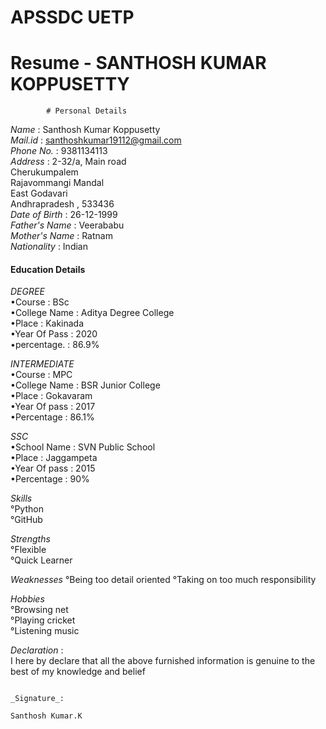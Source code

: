# APSSDC UETP 
# Resume - SANTHOSH KUMAR KOPPUSETTY
            # Personal Details
 _Name_      : Santhosh Kumar Koppusetty <Br>
 _Mail.id_   : santhoshkumar19112@gmail.com <Br>
 _Phone No._ : 9381134113 <Br>
 _Address_   : 2-32/a, Main road <Br>
               Cherukumpalem <Br>
               Rajavommangi Mandal <Br>
               East Godavari <Br>
               Andhrapradesh , 533436 <Br>
_Date of Birth_ : 26-12-1999 <Br>
_Father's Name_ : Veerababu <Br>
_Mother's Name_ : Ratnam <Br>
_Nationality_   : Indian <Br>

  #### Education Details <Br>

_DEGREE_ <Br>
  •Course       : BSc <Br>
  •College Name : Aditya Degree College <Br>
  •Place        : Kakinada <Br>
  •Year Of Pass : 2020 <Br>
  •percentage.  : 86.9%
  
_INTERMEDIATE_ <Br>
 •Course       : MPC <Br>
 •College Name : BSR Junior College <Br>
 •Place        : Gokavaram <Br>
 •Year Of pass : 2017 <Br>
 •Percentage   : 86.1% 

_SSC_ <Br>
 •School Name  : SVN Public School <Br>
 •Place        : Jaggampeta <Br>
 •Year Of pass : 2015 <Br>
 •Percentage   : 90%

_Skills_ <Br>
 °Python <Br>
 °GitHub <Br>

_Strengths_ <Br>
 °Flexible <Br>
 °Quick Learner <Br>

_Weaknesses_
 °Being too detail oriented
 °Taking on too much responsibility

_Hobbies_ <Br>
 °Browsing net <Br>
 °Playing cricket <Br>
 °Listening music <Br>

_Declaration_ : <Br>
 I here by declare that all the above furnished information is genuine to the best of my knowledge and belief



                                                                                            _Signature_:
                                                                                            Santhosh Kumar.K 
